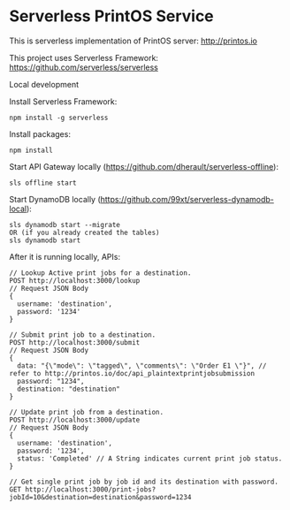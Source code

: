 # Serverless PrintOS Service 

This is serverless implementation of PrintOS server: http://printos.io

This project uses Serverless Framework: https://github.com/serverless/serverless

Local development


Install Serverless Framework:
```
npm install -g serverless
```

Install packages: 
```
npm install
```

Start API Gateway locally (https://github.com/dherault/serverless-offline):
```
sls offline start
```

Start DynamoDB locally (https://github.com/99xt/serverless-dynamodb-local):
```
sls dynamodb start --migrate
OR (if you already created the tables)
sls dynamodb start
```

After it is running locally, APIs:
```
// Lookup Active print jobs for a destination.
POST http://localhost:3000/lookup
// Request JSON Body
{
  username: 'destination',
  password: '1234'
}
```
```
// Submit print job to a destination.
POST http://localhost:3000/submit
// Request JSON Body
{
  data: "{\"mode\": \"tagged\", \"comments\": \"Order E1 \"}", // refer to http://printos.io/doc/api_plaintextprintjobsubmission
  password: "1234",
  destination: "destination"
}
```
```
// Update print job from a destination.
POST http://localhost:3000/update
// Request JSON Body
{
  username: 'destination',
  password: '1234',
  status: 'Completed' // A String indicates current print job status.
}
```
```
// Get single print job by job id and its destination with password.
GET http://localhost:3000/print-jobs?jobId=10&destination=destination&password=1234
```
